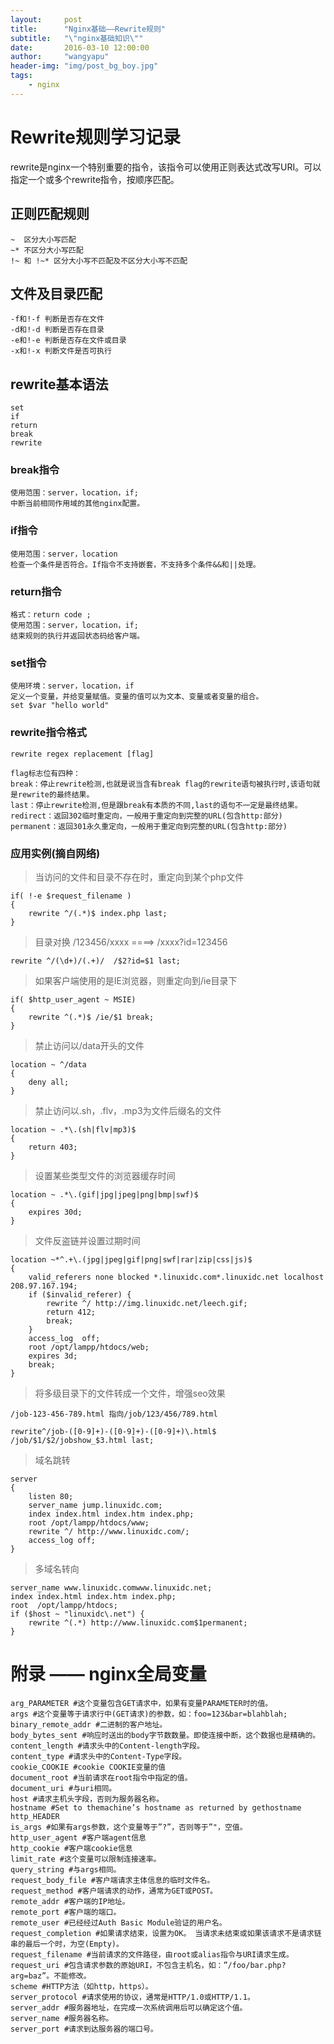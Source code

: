 ```yaml
---
layout:     post
title:      "Nginx基础——Rewrite规则"
subtitle:   "\"nginx基础知识\""
date:       2016-03-10 12:00:00
author:     "wangyapu"
header-img: "img/post_bg_boy.jpg"
tags:
    - nginx
---
```


# Rewrite规则学习记录

rewrite是nginx一个特别重要的指令，该指令可以使用正则表达式改写URI。可以指定一个或多个rewrite指令，按顺序匹配。
    
## 正则匹配规则

    ~  区分大小写匹配
    ~* 不区分大小写匹配
    !~ 和 !~* 区分大小写不匹配及不区分大小写不匹配
    
## 文件及目录匹配

    -f和!-f 判断是否存在文件
    -d和!-d 判断是否存在目录
    -e和!-e 判断是否存在文件或目录
    -x和!-x 判断文件是否可执行
    
## rewrite基本语法

    set
    if
    return
    break
    rewrite

### break指令

    使用范围：server，location，if;
    中断当前相同作用域的其他nginx配置。

### if指令

    使用范围：server，location
    检查一个条件是否符合。If指令不支持嵌套，不支持多个条件&&和||处理。
    
### return指令

    格式：return code ;
    使用范围：server，location，if;
    结束规则的执行并返回状态码给客户端。
    
### set指令

    使用环境：server，location，if
    定义一个变量，并给变量赋值。变量的值可以为文本、变量或者变量的组合。
    set $var "hello world"

### rewrite指令格式

    rewrite regex replacement [flag]

    flag标志位有四种：
    break：停止rewrite检测,也就是说当含有break flag的rewrite语句被执行时,该语句就是rewrite的最终结果。 
    last：停止rewrite检测,但是跟break有本质的不同,last的语句不一定是最终结果。
    redirect：返回302临时重定向，一般用于重定向到完整的URL(包含http:部分) 
    permanent：返回301永久重定向，一般用于重定向到完整的URL(包含http:部分)

### 应用实例(摘自网络)

> 当访问的文件和目录不存在时，重定向到某个php文件
    
    if( !-e $request_filename )
    {
        rewrite ^/(.*)$ index.php last;
    }
    
> 目录对换 /123456/xxxx  ====>  /xxxx?id=123456

    rewrite ^/(\d+)/(.+)/  /$2?id=$1 last;
    
> 如果客户端使用的是IE浏览器，则重定向到/ie目录下

    if( $http_user_agent ~ MSIE)
    {
        rewrite ^(.*)$ /ie/$1 break;
    }
    
> 禁止访问以/data开头的文件

    location ~ ^/data
    {
        deny all;
    }
    
> 禁止访问以.sh，.flv，.mp3为文件后缀名的文件

    location ~ .*\.(sh|flv|mp3)$
    {
        return 403;
    }

> 设置某些类型文件的浏览器缓存时间

    location ~ .*\.(gif|jpg|jpeg|png|bmp|swf)$
    {
        expires 30d;
    }

> 文件反盗链并设置过期时间

    location ~*^.+\.(jpg|jpeg|gif|png|swf|rar|zip|css|js)$ 
    {
        valid_referers none blocked *.linuxidc.com*.linuxidc.net localhost 208.97.167.194;
        if ($invalid_referer) {
            rewrite ^/ http://img.linuxidc.net/leech.gif;
            return 412;
            break;
        }
        access_log  off;
        root /opt/lampp/htdocs/web;
        expires 3d;
        break;
    }

> 将多级目录下的文件转成一个文件，增强seo效果

    /job-123-456-789.html 指向/job/123/456/789.html
    
    rewrite^/job-([0-9]+)-([0-9]+)-([0-9]+)\.html$ /job/$1/$2/jobshow_$3.html last;

> 域名跳转

    server
    {
        listen 80;
        server_name jump.linuxidc.com;
        index index.html index.htm index.php;
        root /opt/lampp/htdocs/www;
        rewrite ^/ http://www.linuxidc.com/;
        access_log off;
    }
    
> 多域名转向

    server_name www.linuxidc.comwww.linuxidc.net;
    index index.html index.htm index.php;
    root  /opt/lampp/htdocs;
    if ($host ~ "linuxidc\.net") {
        rewrite ^(.*) http://www.linuxidc.com$1permanent;
    }

# 附录 —— nginx全局变量

    arg_PARAMETER #这个变量包含GET请求中，如果有变量PARAMETER时的值。
    args #这个变量等于请求行中(GET请求)的参数，如：foo=123&bar=blahblah;
    binary_remote_addr #二进制的客户地址。
    body_bytes_sent #响应时送出的body字节数数量。即使连接中断，这个数据也是精确的。
    content_length #请求头中的Content-length字段。
    content_type #请求头中的Content-Type字段。
    cookie_COOKIE #cookie COOKIE变量的值
    document_root #当前请求在root指令中指定的值。
    document_uri #与uri相同。
    host #请求主机头字段，否则为服务器名称。
    hostname #Set to themachine’s hostname as returned by gethostname
    http_HEADER
    is_args #如果有args参数，这个变量等于”?”，否则等于”"，空值。
    http_user_agent #客户端agent信息
    http_cookie #客户端cookie信息
    limit_rate #这个变量可以限制连接速率。
    query_string #与args相同。
    request_body_file #客户端请求主体信息的临时文件名。
    request_method #客户端请求的动作，通常为GET或POST。
    remote_addr #客户端的IP地址。
    remote_port #客户端的端口。
    remote_user #已经经过Auth Basic Module验证的用户名。
    request_completion #如果请求结束，设置为OK。 当请求未结束或如果该请求不是请求链串的最后一个时，为空(Empty)。
    request_filename #当前请求的文件路径，由root或alias指令与URI请求生成。
    request_uri #包含请求参数的原始URI，不包含主机名，如：”/foo/bar.php?arg=baz”。不能修改。
    scheme #HTTP方法（如http，https）。
    server_protocol #请求使用的协议，通常是HTTP/1.0或HTTP/1.1。
    server_addr #服务器地址，在完成一次系统调用后可以确定这个值。
    server_name #服务器名称。
    server_port #请求到达服务器的端口号。
    

